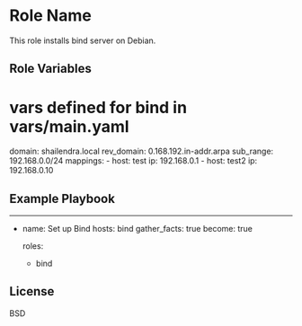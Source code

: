 Role Name
=========

This role installs bind server on Debian.


Role Variables
--------------

# vars defined  for bind in vars/main.yaml
domain: shailendra.local
rev_domain: 0.168.192.in-addr.arpa
sub_range: 192.168.0.0/24
mappings:
      - host: test
        ip: 192.168.0.1
      - host: test2
        ip: 192.168.0.10



Example Playbook
----------------

---
- name: Set up Bind
  hosts: bind
  gather_facts: true
  become: true

  roles:
    - bind


License
-------

BSD

